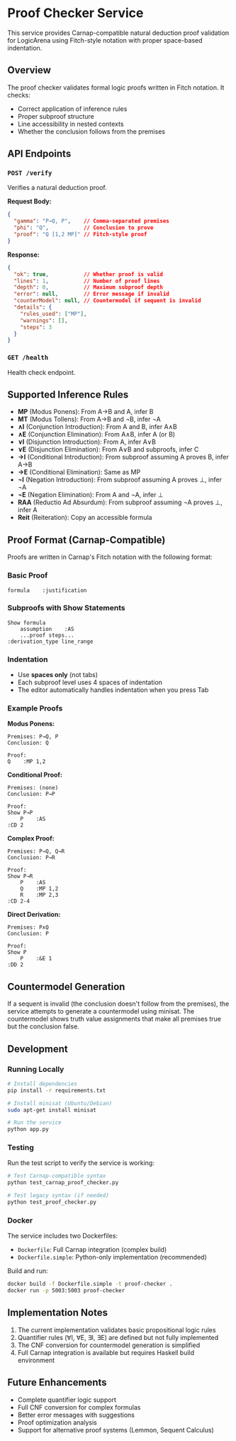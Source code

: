 # Proof Checker Service

This service provides Carnap-compatible natural deduction proof validation for LogicArena using Fitch-style notation with proper space-based indentation.

## Overview

The proof checker validates formal logic proofs written in Fitch notation. It checks:
- Correct application of inference rules
- Proper subproof structure
- Line accessibility in nested contexts
- Whether the conclusion follows from the premises

## API Endpoints

### `POST /verify`

Verifies a natural deduction proof.

**Request Body:**
```json
{
  "gamma": "P→Q, P",    // Comma-separated premises
  "phi": "Q",           // Conclusion to prove
  "proof": "Q [1,2 MP]" // Fitch-style proof
}
```

**Response:**
```json
{
  "ok": true,           // Whether proof is valid
  "lines": 1,           // Number of proof lines
  "depth": 0,           // Maximum subproof depth
  "error": null,        // Error message if invalid
  "counterModel": null, // Countermodel if sequent is invalid
  "details": {
    "rules_used": ["MP"],
    "warnings": [],
    "steps": 3
  }
}
```

### `GET /health`

Health check endpoint.

## Supported Inference Rules

- **MP** (Modus Ponens): From A→B and A, infer B
- **MT** (Modus Tollens): From A→B and ¬B, infer ¬A
- **∧I** (Conjunction Introduction): From A and B, infer A∧B
- **∧E** (Conjunction Elimination): From A∧B, infer A (or B)
- **∨I** (Disjunction Introduction): From A, infer A∨B
- **∨E** (Disjunction Elimination): From A∨B and subproofs, infer C
- **→I** (Conditional Introduction): From subproof assuming A proves B, infer A→B
- **→E** (Conditional Elimination): Same as MP
- **¬I** (Negation Introduction): From subproof assuming A proves ⊥, infer ¬A
- **¬E** (Negation Elimination): From A and ¬A, infer ⊥
- **RAA** (Reductio Ad Absurdum): From subproof assuming ¬A proves ⊥, infer A
- **Reit** (Reiteration): Copy an accessible formula

## Proof Format (Carnap-Compatible)

Proofs are written in Carnap's Fitch notation with the following format:

### Basic Proof
```
formula    :justification
```

### Subproofs with Show Statements
```
Show formula
    assumption    :AS
    ...proof steps...
:derivation_type line_range
```

### Indentation
- Use **spaces only** (not tabs)
- Each subproof level uses 4 spaces of indentation
- The editor automatically handles indentation when you press Tab

### Example Proofs

**Modus Ponens:**
```
Premises: P→Q, P
Conclusion: Q

Proof:
Q    :MP 1,2
```

**Conditional Proof:**
```
Premises: (none)
Conclusion: P→P

Proof:
Show P→P
    P    :AS
:CD 2
```

**Complex Proof:**
```
Premises: P→Q, Q→R
Conclusion: P→R

Proof:
Show P→R
    P    :AS
    Q    :MP 1,2
    R    :MP 2,3
:CD 2-4
```

**Direct Derivation:**
```
Premises: P∧Q
Conclusion: P

Proof:
Show P
    P    :&E 1
:DD 2
```

## Countermodel Generation

If a sequent is invalid (the conclusion doesn't follow from the premises), the service attempts to generate a countermodel using minisat. The countermodel shows truth value assignments that make all premises true but the conclusion false.

## Development

### Running Locally

```bash
# Install dependencies
pip install -r requirements.txt

# Install minisat (Ubuntu/Debian)
sudo apt-get install minisat

# Run the service
python app.py
```

### Testing

Run the test script to verify the service is working:

```bash
# Test Carnap-compatible syntax
python test_carnap_proof_checker.py

# Test legacy syntax (if needed)
python test_proof_checker.py
```

### Docker

The service includes two Dockerfiles:
- `Dockerfile`: Full Carnap integration (complex build)
- `Dockerfile.simple`: Python-only implementation (recommended)

Build and run:
```bash
docker build -f Dockerfile.simple -t proof-checker .
docker run -p 5003:5003 proof-checker
```

## Implementation Notes

1. The current implementation validates basic propositional logic rules
2. Quantifier rules (∀I, ∀E, ∃I, ∃E) are defined but not fully implemented
3. The CNF conversion for countermodel generation is simplified
4. Full Carnap integration is available but requires Haskell build environment

## Future Enhancements

- Complete quantifier logic support
- Full CNF conversion for complex formulas
- Better error messages with suggestions
- Proof optimization analysis
- Support for alternative proof systems (Lemmon, Sequent Calculus)